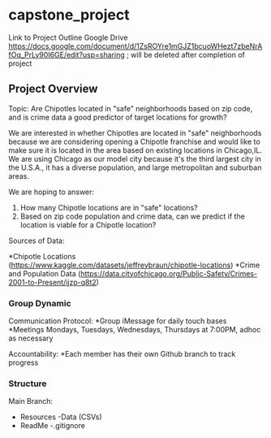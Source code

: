 # capstone_project

Link to Project Outline Google Drive https://docs.google.com/document/d/1ZsROYre1mGJZ1bcuoWHezt7zbeNrAfOq_PrLy90I6GE/edit?usp=sharing ; will be deleted after completion of project

## Project Overview

Topic: Are Chipotles located in "safe" neighborhoods based on zip code, and is crime data a good predictor of target locations for growth?

We are interested in whether Chipotles are located in "safe" neighborhoods because we are considering opening a Chipotle franchise and would like to make sure it is located in the area based on existing locations in Chicago,IL. We are using Chicago as our model city because it's the third largest city in the U.S.A., it has a diverse population, and large metropolitan and suburban areas.

We are hoping to answer:
1. How many Chipotle locations are in "safe" locations?
2. Based on zip code population and crime data, can we predict if the location is viable for a Chipotle location?


Sources of Data:

*Chipotle Locations (https://www.kaggle.com/datasets/jeffreybraun/chipotle-locations)
*Crime and Population Data (https://data.cityofchicago.org/Public-Safety/Crimes-2001-to-Present/ijzp-q8t2)

### Group Dynamic

Communication Protocol:
*Group iMessage for daily touch bases
*Meetings Mondays, Tuesdays, Wednesdays, Thursdays at 7:00PM, adhoc as necessary 

Accountability:
*Each member has their own Github branch to track progress

### Structure 

Main Branch: 
- Resources
  -Data (CSVs)
- ReadMe
-.gitignore 